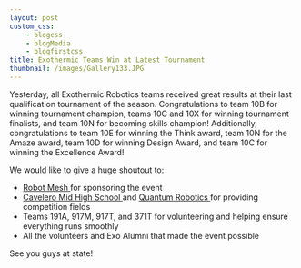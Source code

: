 ```yaml
--- 
layout: post
custom_css: 
    - blogcss
    - blogMedia
    - blogfirstcss
title: Exothermic Teams Win at Latest Tournament
thumbnail: /images/Gallery133.JPG
---
```


Yesterday, all Exothermic Robotics teams received great results at their last qualification tournament of the season. Congratulations to team 10B for winning tournament champion, teams 10C and 10X for winning tournament finalists, and team 10N for becoming skills champion! Additionally, congratulations to team 10E for winning the Think award, team 10N for the Amaze award, team 10D for winning Design Award, and team 10C for winning the Excellence Award! 

We would like to give a huge shoutout to: 

<ul class = "blogList">
    <li><a href = "https://www.robotmesh.com/">Robot Mesh </a>for sponsoring the event </li>
    <li><a href = "https://www.cbots-vbots.club/">Cavelero Mid High School </a>and <a href = "https://quantum917.org/">Quantum Robotics </a>for providing competition fields  </li>
    <li>Teams 191A, 917M, 917T, and 371T for volunteering and helping ensure everything runs smoothly </li>
    <li>All the volunteers and Exo Alumni that made the event possible </li>
</ul>
See you guys at state! 
